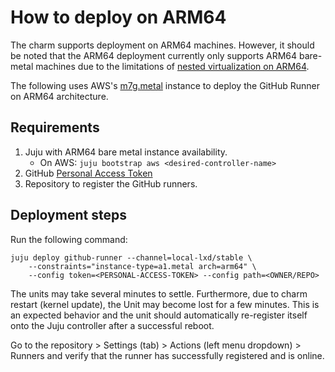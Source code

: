 # How to deploy on ARM64

The charm supports deployment on ARM64 machines. However, it should be noted that the ARM64
deployment currently only supports ARM64 bare-metal machines due to the limitations of
[nested virtualization on ARM64](https://developer.arm.com/documentation/102142/0100/Nested-virtualization).

The following uses AWS's [m7g.metal](https://aws.amazon.com/blogs/aws/now-available-bare-metal-arm-based-ec2-instances/)
instance to deploy the GitHub Runner on ARM64 architecture.

## Requirements 
1. Juju with ARM64 bare metal instance availability.
    - On AWS: `juju bootstrap aws <desired-controller-name>`
2. GitHub [Personal Access Token](https://docs.github.com/en/authentication/keeping-your-account-and-data-secure/managing-your-personal-access-tokens)
3. Repository to register the GitHub runners.

## Deployment steps

Run the following command:
```shell
juju deploy github-runner --channel=local-lxd/stable \
    --constraints="instance-type=a1.metal arch=arm64" \
    --config token=<PERSONAL-ACCESS-TOKEN> --config path=<OWNER/REPO>
```

The units may take several minutes to settle. Furthermore, due to charm restart (kernel update),
the Unit may become lost for a few minutes. This is an expected behavior and the unit should
automatically re-register itself onto the Juju controller after a successful reboot.

Go to the repository > Settings (tab) > Actions (left menu dropdown) > Runners and verify that the
runner has successfully registered and is online.
